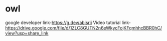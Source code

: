 # owl


google developer link-https://g.dev/abisrii
Video tutorial link-https://drive.google.com/file/d/1ZLC8GUTN2n6eWkycFojKFqmhhcBBR0hC/view?usp=share_link

